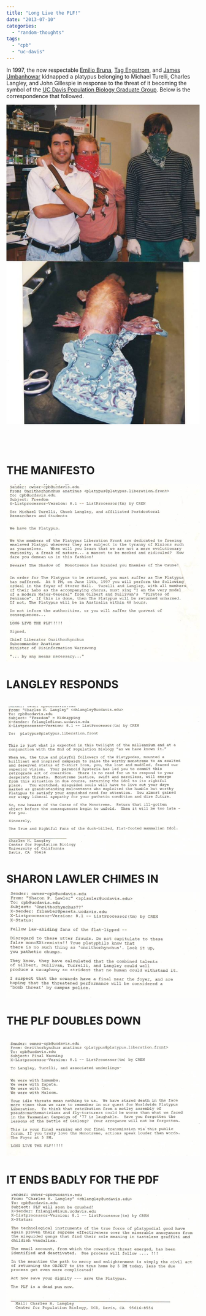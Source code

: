 ```yaml
---
title: "Long Live the PLF!"
date: "2013-07-10"
categories: 
  - "random-thoughts"
tags: 
  - "cpb"
  - "uc-davis"
---
```


In 1997, the now respectable [Emilio Bruna](http://brunalab.org/emilio-m-bruna/), [Tag Engstrom](http://www.csuchico.edu/biol/personnel/engstrom/Engstrom%20web%20page.htm), and [James Umbanhowar](http://bio.unc.edu/people/faculty/umbanhowar/) kidnapped a platypus belonging to Michael Turelli, Charles Langley, and John Gillespie in response to the threat of it becoming the symbol of the [UC Davis Population Biology Graduate Group](http://cpb.ucdavis.edu/). Below is the correspondence that followed.

[![1](images/1.jpg)](http://brunalab.org/wp-content/uploads/2013/07/1.jpg)

 

 

# **THE MANIFESTO**

[![2](images/2.jpg)](http://brunalab.org/wp-content/uploads/2013/07/2.jpg)

# **LANGLEY RESPONDS**

# [![langley](images/langley.jpg)](http://brunalab.org/wp-content/uploads/2013/07/langley.jpg)

# **SHARON LAWLER CHIMES IN**

[![3](images/3.jpg)](http://brunalab.org/wp-content/uploads/2013/07/3.jpg)

# **THE PLF DOUBLES DOWN**

# [![4](images/4.jpg)](http://brunalab.org/wp-content/uploads/2013/07/4.jpg)

# **IT ENDS BADLY FOR THE PDF**

[![5](images/5.jpg)](http://brunalab.org/wp-content/uploads/2013/07/5.jpg)
